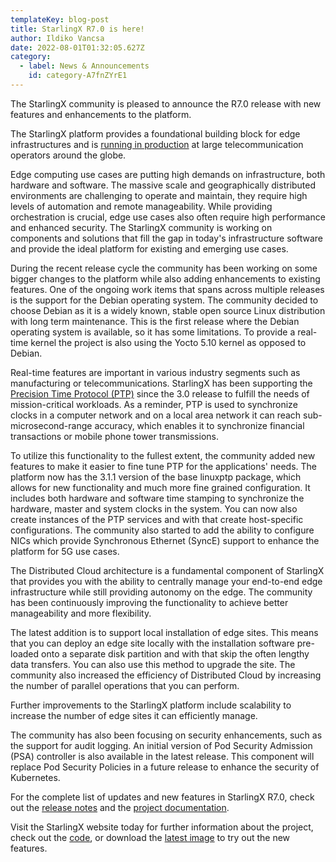 ```yaml
---
templateKey: blog-post
title: StarlingX R7.0 is here!
author: Ildiko Vancsa
date: 2022-08-01T01:32:05.627Z
category: 
  - label: News & Announcements
    id: category-A7fnZYrE1
---
```


The StarlingX community is pleased to announce the R7.0 release with new features and enhancements to the platform.<!-- more -->

The StarlingX platform provides a foundational building block for edge infrastructures and is [running in production](https://youtu.be/Jpu7SPLvjjE?t=3712) at large telecommunication operators around the globe.

Edge computing use cases are putting high demands on infrastructure, both hardware and software. The massive scale and geographically distributed environments are challenging to operate and maintain, they require high levels of automation and remote manageability. While providing orchestration is crucial, edge use cases also often require high performance and enhanced security. The StarlingX community is working on components and solutions that fill the gap in today's infrastructure software and provide the ideal platform for existing and emerging use cases.

During the recent release cycle the community has been working on some bigger changes to the platform while also adding enhancements to existing features. One of the ongoing work items that spans across multiple releases is the support for the Debian operating system. The community decided to choose Debian as it is a widely known, stable open source Linux distribution with long term maintenance. This is the first release where the Debian operating system is available, so it has some limitations. To provide a real-time kernel the project is also using the Yocto 5.10 kernel as opposed to Debian.

Real-time features are important in various industry segments such as manufacturing or telecommunications. StarlingX has been supporting the [Precision Time Protocol (PTP)](https://www.starlingx.io/blog/starlingx-ptp-part-1/) since the 3.0 release to fulfill the needs of mission-critical workloads. As a reminder, PTP is used to synchronize clocks in a computer network and on a local area network it can reach sub-microsecond-range accuracy, which enables it to synchronize financial transactions or mobile phone tower transmissions.

To utilize this functionality to the fullest extent, the community added new features to make it easier to fine tune PTP for the applications' needs. The platform now has the 3.1.1 version of the base linuxptp package, which allows for new functionality and much more fine grained configuration. It includes both hardware and software time stamping to synchronize the hardware, master and system clocks in the system. You can now also create instances of the PTP services and with that create host-specific configurations. The community also started to add the ability to configure NICs which provide Synchronous Ethernet (SyncE) support to enhance the platform for 5G use cases.

The Distributed Cloud architecture is a fundamental component of StarlingX that provides you with the ability to centrally manage your end-to-end edge infrastructure while still providing autonomy on the edge. The community has been continuously improving the functionality to achieve better manageability and more flexibility.

The latest addition is to support local installation of edge sites. This means that you can deploy an edge site locally with the installation software pre-loaded onto a separate disk partition and with that skip the often lengthy data transfers. You can also use this method to upgrade the site. The community also increased the efficiency of Distributed Cloud by increasing the number of parallel operations that you can perform.

Further improvements to the StarlingX platform include scalability to increase the number of edge sites it can efficiently manage.

The community has also been focusing on security enhancements, such as the support for audit logging. An initial version of Pod Security Admission (PSA) controller is also available in the latest release. This component will replace Pod Security Policies in a future release to enhance the security of Kubernetes.

For the complete list of updates and new features in StarlingX R7.0, check out the [release notes](https://docs.starlingx.io/releasenotes/r7-0-release-notes-85446867da2a.html) and the [project documentation](https://docs.starlingx.io/).

Visit the StarlingX website today for further information about the project, check out the [code](https://opendev.org/starlingx), or download the [latest image](http://mirror.starlingx.cengn.ca/mirror/starlingx/release/) to try out the new features.
